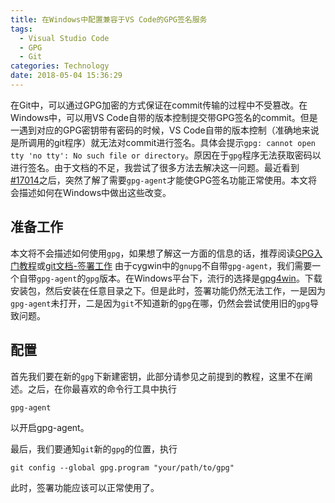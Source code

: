 ```yaml
---
title: 在Windows中配置兼容于VS Code的GPG签名服务
tags:
  - Visual Studio Code
  - GPG
  - Git
categories: Technology
date: 2018-05-04 15:36:29
---
```



在Git中，可以通过GPG加密的方式保证在commit传输的过程中不受篡改。在Windows中，可以用VS Code自带的版本控制提交带GPG签名的commit。但是一遇到对应的GPG密钥带有密码的时候，VS Code自带的版本控制（准确地来说是所调用的git程序）就无法对commit进行签名。具体会提示`gpg: cannot open tty 'no tty': No such file or directory`。原因在于`gpg`程序无法获取密码以进行签名。由于文档的不足，我尝试了很多方法去解决这一问题。最近看到[#17014](https://github.com/Microsoft/vscode/issues/17014)之后，突然了解了需要`gpg-agent`才能使GPG签名功能正常使用。本文将会描述如何在Windows中做出这些改变。
<!--more-->

## 准备工作
本文将不会描述如何使用`gpg`，如果想了解这一方面的信息的话，推荐阅读[GPG入门教程](http://www.ruanyifeng.com/blog/2013/07/gpg.html)或[git文档-签署工作](https://git-scm.com/book/zh/v2/Git-%E5%B7%A5%E5%85%B7-%E7%AD%BE%E7%BD%B2%E5%B7%A5%E4%BD%9C)
由于cygwin中的`gnupg`不自带`gpg-agent`，我们需要一个自带`gpg-agent`的`gpg`版本。在Windows平台下，流行的选择是[gpg4win](https://www.gpg4win.org/)。下载安装包，然后安装在任意目录之下。但是此时，签署功能仍然无法工作，一是因为`gpg-agent`未打开，二是因为`git`不知道新的`gpg`在哪，仍然会尝试使用旧的`gpg`导致问题。

## 配置
首先我们要在新的`gpg`下新建密钥，此部分请参见之前提到的教程，这里不在阐述。之后，在你最喜欢的命令行工具中执行

```shell
gpg-agent
```

以开启gpg-agent。

最后，我们要通知`git`新的`gpg`的位置，执行

```shell
git config --global gpg.program "your/path/to/gpg"
```

此时，签署功能应该可以正常使用了。
